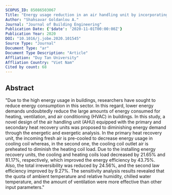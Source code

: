 ```yaml
---
SCOPUS_ID: 85086503067
Title: "Energy usage reduction in an air handling unit by incorporating two heat recovery units"
Author: "Shahsavar Goldanlou A."
Journal: "Journal of Building Engineering"
Publication Date: {'$date': '2020-11-01T00:00:00Z'}
Publication Year: 2020
DOI: "10.1016/j.jobe.2020.101545"
Source Type: "Journal"
Document Type: "ar"
Document Type Description: "Article"
Affliation: "Duy Tan University"
Affliation Country: "Viet Nam"
Cited by count: 68
---
```


## Abstract
"Due to the high energy usage in buildings, researchers have sought to reduce energy consumption in this sector. In this regard, lower energy demands undoubtedly reduce the large amounts of energy consumed for heating, ventilation, and air conditioning (HVAC) in buildings. In this study, a novel design of the air handling unit (AHU) equipped with the primary and secondary heat recovery units was proposed to diminishing energy demand through the energetic and exergetic analysis. In the primary heat recovery unit, the incoming fresh air is pre-cooled to decrease energy usage in cooling coil whereas, in the second one, the cooling coil outlet air is preheated to diminish the heating coil load. Due to the installing energy recovery units, the cooling and heating coils load decreased by 21.65% and 81.17%, respectively, which improved the energy efficiency by 43.75%. Also, the total irreversibility was reduced by 24.56%, and the second law efficiency improved by 9.27%. The sensitivity analysis results revealed that the quota of ambient temperature and relative humidity, chilled water temperature, and the amount of ventilation were more effective than other input parameters."
